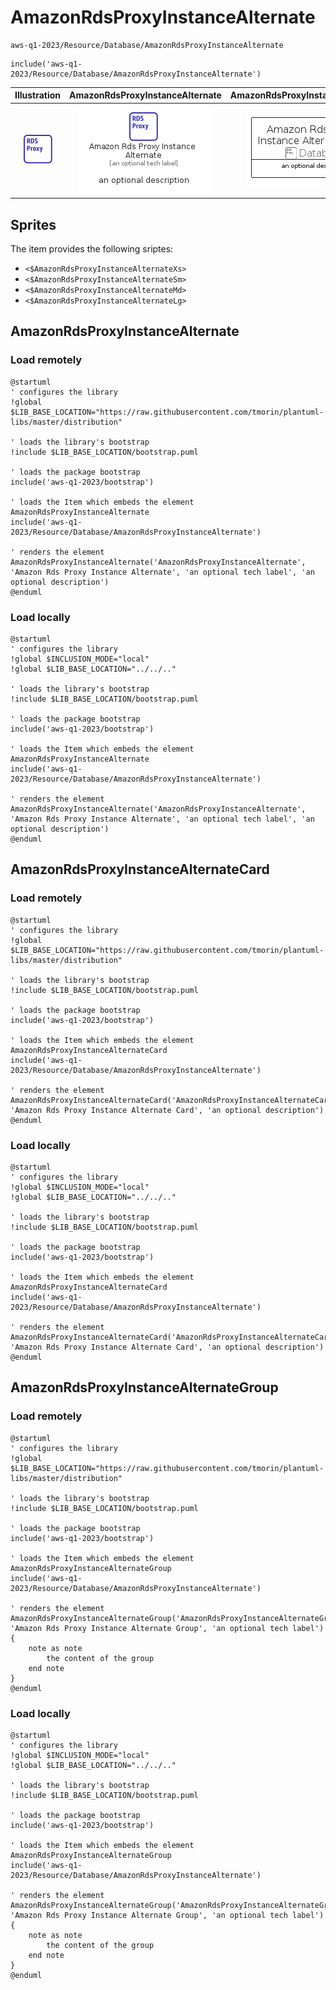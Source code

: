 # AmazonRdsProxyInstanceAlternate


```text
aws-q1-2023/Resource/Database/AmazonRdsProxyInstanceAlternate
```

```text
include('aws-q1-2023/Resource/Database/AmazonRdsProxyInstanceAlternate')
```



| Illustration | AmazonRdsProxyInstanceAlternate | AmazonRdsProxyInstanceAlternateCard | AmazonRdsProxyInstanceAlternateGroup |
| :---: | :---: | :---: | :---: |
| ![illustration for Illustration](../../../aws-q1-2023/Resource/Database/AmazonRdsProxyInstanceAlternate.png) | ![illustration for AmazonRdsProxyInstanceAlternate](../../../aws-q1-2023/Resource/Database/AmazonRdsProxyInstanceAlternate.Local.png) | ![illustration for AmazonRdsProxyInstanceAlternateCard](../../../aws-q1-2023/Resource/Database/AmazonRdsProxyInstanceAlternateCard.Local.png) | ![illustration for AmazonRdsProxyInstanceAlternateGroup](../../../aws-q1-2023/Resource/Database/AmazonRdsProxyInstanceAlternateGroup.Local.png) |



## Sprites
The item provides the following sriptes:

- `<$AmazonRdsProxyInstanceAlternateXs>`
- `<$AmazonRdsProxyInstanceAlternateSm>`
- `<$AmazonRdsProxyInstanceAlternateMd>`
- `<$AmazonRdsProxyInstanceAlternateLg>`





## AmazonRdsProxyInstanceAlternate

### Load remotely
```plantuml
@startuml
' configures the library
!global $LIB_BASE_LOCATION="https://raw.githubusercontent.com/tmorin/plantuml-libs/master/distribution"

' loads the library's bootstrap
!include $LIB_BASE_LOCATION/bootstrap.puml

' loads the package bootstrap
include('aws-q1-2023/bootstrap')

' loads the Item which embeds the element AmazonRdsProxyInstanceAlternate
include('aws-q1-2023/Resource/Database/AmazonRdsProxyInstanceAlternate')

' renders the element
AmazonRdsProxyInstanceAlternate('AmazonRdsProxyInstanceAlternate', 'Amazon Rds Proxy Instance Alternate', 'an optional tech label', 'an optional description')
@enduml
```

### Load locally
```plantuml
@startuml
' configures the library
!global $INCLUSION_MODE="local"
!global $LIB_BASE_LOCATION="../../.."

' loads the library's bootstrap
!include $LIB_BASE_LOCATION/bootstrap.puml

' loads the package bootstrap
include('aws-q1-2023/bootstrap')

' loads the Item which embeds the element AmazonRdsProxyInstanceAlternate
include('aws-q1-2023/Resource/Database/AmazonRdsProxyInstanceAlternate')

' renders the element
AmazonRdsProxyInstanceAlternate('AmazonRdsProxyInstanceAlternate', 'Amazon Rds Proxy Instance Alternate', 'an optional tech label', 'an optional description')
@enduml
```

## AmazonRdsProxyInstanceAlternateCard

### Load remotely
```plantuml
@startuml
' configures the library
!global $LIB_BASE_LOCATION="https://raw.githubusercontent.com/tmorin/plantuml-libs/master/distribution"

' loads the library's bootstrap
!include $LIB_BASE_LOCATION/bootstrap.puml

' loads the package bootstrap
include('aws-q1-2023/bootstrap')

' loads the Item which embeds the element AmazonRdsProxyInstanceAlternateCard
include('aws-q1-2023/Resource/Database/AmazonRdsProxyInstanceAlternate')

' renders the element
AmazonRdsProxyInstanceAlternateCard('AmazonRdsProxyInstanceAlternateCard', 'Amazon Rds Proxy Instance Alternate Card', 'an optional description')
@enduml
```

### Load locally
```plantuml
@startuml
' configures the library
!global $INCLUSION_MODE="local"
!global $LIB_BASE_LOCATION="../../.."

' loads the library's bootstrap
!include $LIB_BASE_LOCATION/bootstrap.puml

' loads the package bootstrap
include('aws-q1-2023/bootstrap')

' loads the Item which embeds the element AmazonRdsProxyInstanceAlternateCard
include('aws-q1-2023/Resource/Database/AmazonRdsProxyInstanceAlternate')

' renders the element
AmazonRdsProxyInstanceAlternateCard('AmazonRdsProxyInstanceAlternateCard', 'Amazon Rds Proxy Instance Alternate Card', 'an optional description')
@enduml
```

## AmazonRdsProxyInstanceAlternateGroup

### Load remotely
```plantuml
@startuml
' configures the library
!global $LIB_BASE_LOCATION="https://raw.githubusercontent.com/tmorin/plantuml-libs/master/distribution"

' loads the library's bootstrap
!include $LIB_BASE_LOCATION/bootstrap.puml

' loads the package bootstrap
include('aws-q1-2023/bootstrap')

' loads the Item which embeds the element AmazonRdsProxyInstanceAlternateGroup
include('aws-q1-2023/Resource/Database/AmazonRdsProxyInstanceAlternate')

' renders the element
AmazonRdsProxyInstanceAlternateGroup('AmazonRdsProxyInstanceAlternateGroup', 'Amazon Rds Proxy Instance Alternate Group', 'an optional tech label') {
    note as note
        the content of the group
    end note
}
@enduml
```

### Load locally
```plantuml
@startuml
' configures the library
!global $INCLUSION_MODE="local"
!global $LIB_BASE_LOCATION="../../.."

' loads the library's bootstrap
!include $LIB_BASE_LOCATION/bootstrap.puml

' loads the package bootstrap
include('aws-q1-2023/bootstrap')

' loads the Item which embeds the element AmazonRdsProxyInstanceAlternateGroup
include('aws-q1-2023/Resource/Database/AmazonRdsProxyInstanceAlternate')

' renders the element
AmazonRdsProxyInstanceAlternateGroup('AmazonRdsProxyInstanceAlternateGroup', 'Amazon Rds Proxy Instance Alternate Group', 'an optional tech label') {
    note as note
        the content of the group
    end note
}
@enduml
```

